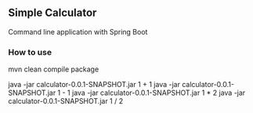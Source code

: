 ## Simple Calculator
Command line application with Spring Boot

### How to use
mvn clean compile package

java -jar calculator-0.0.1-SNAPSHOT.jar 1 + 1
java -jar calculator-0.0.1-SNAPSHOT.jar 1 - 1
java -jar calculator-0.0.1-SNAPSHOT.jar 1 * 2
java -jar calculator-0.0.1-SNAPSHOT.jar 1 / 2